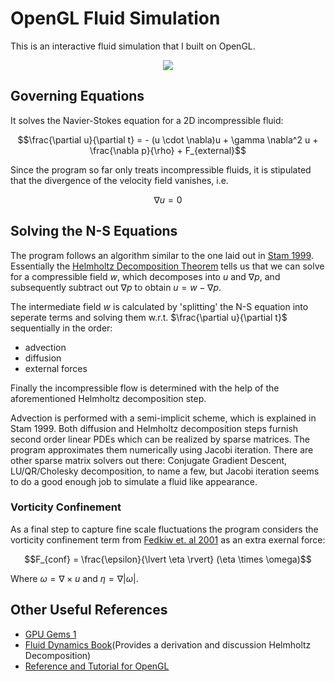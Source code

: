 # OpenGL Fluid Simulation
This is an interactive fluid simulation that I built on OpenGL.
<div align="center">
<img src="./media/demo.gif">
</div>

## Governing Equations
It solves the Navier-Stokes equation for a 2D incompressible fluid:
 
$$\frac{\partial u}{\partial t} = - (u \cdot \nabla)u + \gamma \nabla^2 u + \frac{\nabla p}{\rho} + F_{external}$$

Since the program so far only treats incompressible fluids, it is stipulated that the divergence of the velocity field vanishes, i.e. 

$$\nabla u = 0$$

## Solving the N-S Equations
The program follows an algorithm similar to the one laid out in [Stam 1999](https://pages.cs.wisc.edu/~chaol/data/cs777/stam-stable_fluids.pdf). Essentially the [Helmholtz Decomposition Theorem](https://en.wikipedia.org/wiki/Helmholtz_decomposition) tells us that we can solve for a compressible field $w$, which decomposes into $u$ and $\nabla p$, and subsequently subtract out $\nabla p$ to obtain $u = w - \nabla p$. 

The intermediate field $w$ is calculated by 'splitting' the N-S equation into seperate terms and solving them w.r.t. $\frac{\partial u}{\partial t}$ sequentially in the order:

- advection
- diffusion
- external forces


Finally the incompressible flow is determined with the help of the aforementioned Helmholtz decomposition step. 

Advection is performed with a semi-implicit scheme, which is explained in Stam 1999. 
Both diffusion and Helmholtz decomposition steps furnish second order linear PDEs which can be realized by sparse matrices. The program approximates them numerically using Jacobi iteration. There are other sparse matrix solvers out there: Conjugate Gradient Descent, LU/QR/Cholesky decomposition, to name a few, but Jacobi iteration seems to do a good enough job to simulate a fluid like appearance.

### Vorticity Confinement
As a final step to capture fine scale fluctuations the program considers the vorticity confinement term from [Fedkiw et. al 2001](https://web.stanford.edu/class/cs237d/smoke.pdf) as an extra exernal force:

$$F_{conf} = \frac{\epsilon}{\lvert \eta \rvert} (\eta \times \omega)$$

Where $\omega = \nabla \times u$ and $\eta = \nabla \lvert \omega \rvert$.

## Other Useful References

- [GPU Gems 1](https://developer.nvidia.com/gpugems/gpugems/part-vi-beyond-triangles/chapter-38-fast-fluid-dynamics-simulation-gpu)
- [Fluid Dynamics Book](https://link.springer.com/book/10.1007/978-1-4612-0883-9)(Provides a derivation and discussion Helmholtz Decomposition)
- [Reference and Tutorial for OpenGL](https://learnopengl.com/)
